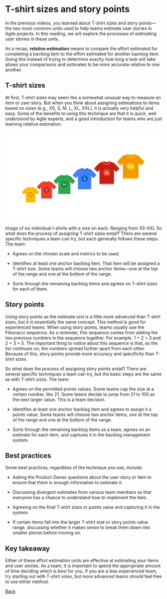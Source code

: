 # T-shirt sizes and story points
In the previous videos, you learned about T-shirt sizes and story points—the two most common units used to help teams estimate user stories in Agile projects. In this reading, we will explore the processes of estimating user stories in these units. 

As a recap, **relative estimation** means to compare the effort estimated for completing a backlog item to the effort estimated for another backlog item. Doing this instead of trying to determine exactly how long a task will take allows your comparisons and estimates to be more accurate relative to one another.

## T-shirt sizes
At first, T-shirt sizes may seem like a somewhat unusual way to measure an item or user story. But when you think about assigning estimations to items based on sizes (e.g., XS, S, M, L, XL, XXL), it is actually very helpful and easy. Some of the benefits to using this technique are that it is quick, well understood by Agile experts, and a good introduction for teams who are just learning relative estimation. 

![](./images/c5-w3-r4.png)

Image of six individual t-shirts with a size on each. Ranging from XS-XXL
So what does the process of assigning T-shirt sizes entail? There are several specific techniques a team can try, but each generally follows these steps. The team: 

* Agrees on the chosen scale and metrics to be used.

* Identifies at least one anchor backlog item. That item will be assigned a T-shirt size. Some teams will choose two anchor items—one at the top of the range and one at the bottom of the range.

* Sorts through the remaining backlog items and agrees on T-shirt sizes for each of them. 

## Story points
Using story points as the estimate unit is a little more advanced than T-shirt sizes, but it is essentially the same concept. This method is good for experienced teams. When using story points, teams usually use the Fibonacci sequence. As a reminder, this sequence comes from adding the two previous numbers in the sequence together. For example, 1 + 2 = 3 and 2 + 3 = 5. The important thing to notice about this sequence is that, as the list continues on, the numbers spread further apart from each other. Because of this, story points provide more accuracy and specificity than T-shirt sizes. 

So what does the process of assigning story points entail? There are several specific techniques a team can try, but the basic steps are the same as with T-shirt sizes. The team: 

* Agrees on the permitted points values. Some teams cap the size at a certain number, like 21. Some teams decide to jump from 21 to 100 as the next larger value. This is a team decision.

* Identifies at least one anchor backlog item and agrees to assign it a points value. Some teams will choose two anchor items, one at the top of the range and one at the bottom of the range.

* Sorts through the remaining backlog items as a team, agrees on an estimate for each item, and captures it in the backlog management system. 

## Best practices
Some best practices, regardless of the technique you use, include:

* Asking the Product Owner questions about the user story or item to ensure that there is enough information to estimate it.

* Discussing divergent estimates from various team members so that everyone has a chance to understand how to implement the item.

* Agreeing on the final T-shirt sizes or points value and capturing it in the system.

* If certain items fall into the larger T-shirt size or story points value range, discussing whether it makes sense to break them down into smaller pieces before moving on.

## Key takeaway
Either of these effort estimation units are effective at estimating your items and user stories. As a team, it is important to spend the appropriate amount of time deciding which is best for you. If you are a less experienced team, try starting out with T-shirt sizes, but more advanced teams should feel free to use either method. 


[Back](./c5-agile-project-management.md)


